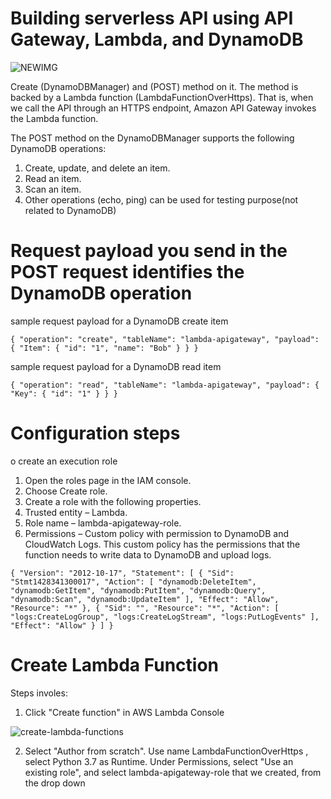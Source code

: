 # Building serverless API using API Gateway, Lambda, and DynamoDB

![NEWIMG](https://user-images.githubusercontent.com/52368773/215879828-3738c773-e190-43d8-8dc6-30954b0e4310.png)

Create (DynamoDBManager) and (POST) method on it. The method is backed by a Lambda function (LambdaFunctionOverHttps). That is, when we call the API through an HTTPS endpoint, Amazon API Gateway invokes the Lambda function.

The POST method on the DynamoDBManager supports the following DynamoDB operations:

1. Create, update, and delete an item.
2. Read an item.
3. Scan an item.
4. Other operations (echo, ping) can be used for testing purpose(not related to DynamoDB)

# Request payload you send in the POST request identifies the DynamoDB operation

sample request payload for a DynamoDB create item

`{
    "operation": "create",
    "tableName": "lambda-apigateway",
    "payload": {
        "Item": {
            "id": "1",
            "name": "Bob"
        }
    }
}`

sample request payload for a DynamoDB read item

`{
    "operation": "read",
    "tableName": "lambda-apigateway",
    "payload": {
        "Key": {
            "id": "1"
        }
    }
}`

# Configuration steps

o create an execution role

1. Open the roles page in the IAM console.
2. Choose Create role.
3. Create a role with the following properties.
4. Trusted entity – Lambda.
5. Role name – lambda-apigateway-role.
6. Permissions – Custom policy with permission to DynamoDB and CloudWatch Logs. This custom policy has the permissions that the function needs to write data to   DynamoDB and upload logs.

`{
"Version": "2012-10-17",
"Statement": [
{
  "Sid": "Stmt1428341300017",
  "Action": [
    "dynamodb:DeleteItem",
    "dynamodb:GetItem",
    "dynamodb:PutItem",
    "dynamodb:Query",
    "dynamodb:Scan",
    "dynamodb:UpdateItem"
  ],
  "Effect": "Allow",
  "Resource": "*"
},
{
  "Sid": "",
  "Resource": "*",
  "Action": [
    "logs:CreateLogGroup",
    "logs:CreateLogStream",
    "logs:PutLogEvents"
  ],
  "Effect": "Allow"
}
]
}`

# Create Lambda Function

Steps involes:

1. Click "Create function" in AWS Lambda Console

![create-lambda-functions](https://user-images.githubusercontent.com/52368773/215882284-96c03460-5562-455c-970e-3b5ba5d9a9bd.png)

2. Select "Author from scratch". Use name LambdaFunctionOverHttps , select Python 3.7 as Runtime. Under Permissions, select "Use an existing role", and select lambda-apigateway-role that we created, from the drop down




